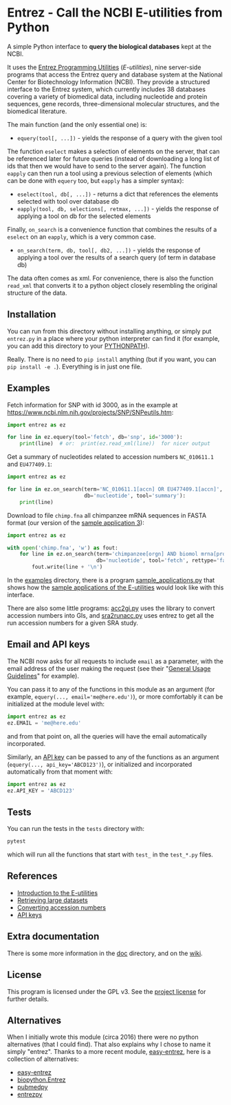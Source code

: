 # Entrez - Call the NCBI E-utilities from Python

A simple Python interface to **query the biological databases** kept
at the NCBI.

It uses the [Entrez Programming
Utilities](https://www.ncbi.nlm.nih.gov/books/NBK25497/)
(*E-utilities*), nine server-side programs that access the Entrez
query and database system at the National Center for Biotechnology
Information (NCBI). They provide a structured interface to the Entrez
system, which currently includes 38 databases covering a variety of
biomedical data, including nucleotide and protein sequences, gene
records, three-dimensional molecular structures, and the biomedical
literature.

The main function (and the only essential one) is:

* `equery(tool[, ...])` - yields the response of a query with the given tool

The function `eselect` makes a selection of elements on the server,
that can be referenced later for future queries (instead of
downloading a long list of ids that then we would have to send to the
server again). The function `eapply` can then run a tool using a
previous selection of elements (which can be done with `equery` too,
but `eapply` has a simpler syntax):

* `eselect(tool, db[, ...])` - returns a dict that references the elements
   selected with tool over database db
* `eapply(tool, db, selections[, retmax, ...])` - yields the response of
   applying a tool on db for the selected elements

Finally, `on_search` is a convenience function that combines the
results of a `eselect` on an `eapply`, which is a very common case.

* `on_search(term, db, tool[, db2, ...])` - yields the response of applying a
   tool over the results of a search query (of term in database db)

The data often comes as xml. For convenience, there is also the
function `read_xml` that converts it to a python object closely
resembling the original structure of the data.


## Installation

You can run from this directory without installing anything, or simply
put `entrez.py` in a place where your python interpreter can find it
(for example, you can add this directory to your
[PYTHONPATH](https://docs.python.org/3/using/cmdline.html#envvar-PYTHONPATH)).

Really. There is no need to `pip install` anything (but if you want,
you can `pip install -e .`). Everything is in just one file.


## Examples

Fetch information for SNP with id 3000, as in the example at
https://www.ncbi.nlm.nih.gov/projects/SNP/SNPeutils.htm:

```py
import entrez as ez

for line in ez.equery(tool='fetch', db='snp', id='3000'):
    print(line)  # or:  print(ez.read_xml(line))  for nicer output
```

Get a summary of nucleotides related to accession numbers
`NC_010611.1` and `EU477409.1`:

```py
import entrez as ez

for line in ez.on_search(term='NC_010611.1[accn] OR EU477409.1[accn]',
                         db='nucleotide', tool='summary'):
    print(line)
```

Download to file ``chimp.fna`` all chimpanzee mRNA sequences in FASTA
format (our version of the [sample application
3](https://www.ncbi.nlm.nih.gov/books/NBK25498/#chapter3.Application_3_Retrieving_large)):

```py
import entrez as ez

with open('chimp.fna', 'w') as fout:
    for line in ez.on_search(term='chimpanzee[orgn] AND biomol mrna[prop]',
                             db='nucleotide', tool='fetch', rettype='fasta'):
        fout.write(line + '\n')
```

In the [examples](examples) directory, there is a program
[sample_applications.py](examples/sample_applications.py) that shows
how the [sample applications of the
E-utilities](https://www.ncbi.nlm.nih.gov/books/NBK25498) would look
like with this interface.

There are also some little programs: [acc2gi.py](examples/acc2gi.py)
uses the library to convert accession numbers into GIs, and
[sra2runacc.py](examples/sra2runacc.py) uses entrez to get all the run
accession numbers for a given SRA study.


## Email and API keys

The NCBI now asks for all requests to include `email` as a parameter,
with the email address of the user making the request (see their
"[General Usage
Guidelines](https://www.ncbi.nlm.nih.gov/books/NBK25499/)" for
example).

You can pass it to any of the functions in this module as an argument
(for example, `equery(..., email='me@here.edu')`), or more comfortably
it can be initialized at the module level with:

```py
import entrez as ez
ez.EMAIL = 'me@here.edu'
```

and from that point on, all the queries will have the email
automatically incorporated.

Similarly, an [API
key](https://ncbiinsights.ncbi.nlm.nih.gov/2017/11/02/new-api-keys-for-the-e-utilities/)
can be passed to any of the functions as an argument
(`equery(..., api_key='ABCD123')`), or initialized and incorporated
automatically from that moment with:

```py
import entrez as ez
ez.API_KEY = 'ABCD123'
```


## Tests

You can run the tests in the `tests` directory with:

```sh
pytest
```

which will run all the functions that start with `test_` in the
`test_*.py` files.


## References

* [Introduction to the E-utilities](https://www.ncbi.nlm.nih.gov/books/NBK25497/)
* [Retrieving large datasets](https://www.ncbi.nlm.nih.gov/books/NBK25498/#chapter3.Application_3_Retrieving_large)
* [Converting accession numbers](https://www.ncbi.nlm.nih.gov/books/NBK25498/#chapter3.Application_2_Converting_access)
* [API keys](https://ncbiinsights.ncbi.nlm.nih.gov/2017/11/02/new-api-keys-for-the-e-utilities/)


## Extra documentation

There is some more information in the [doc](doc) directory, and on the
[wiki](https://gitlab.com/jordibc/entrez/-/wikis/).


## License

This program is licensed under the GPL v3. See the [project
license](doc/license.md) for further details.


## Alternatives

When I initially wrote this module (circa 2016) there were no python
alternatives (that I could find). That also explains why I chose to
name it simply "entrez". Thanks to a more recent module,
[easy-entrez](https://pypi.org/project/easy-entrez/), here is a
collection of alternatives:

* [easy-entrez](https://pypi.org/project/easy-entrez/)
* [biopython.Entrez](https://biopython.org/docs/1.74/api/Bio.Entrez.html)
* [pubmedpy](https://github.com/dhimmel/pubmedpy)
* [entrezpy](https://gitlab.com/ncbipy/entrezpy)
